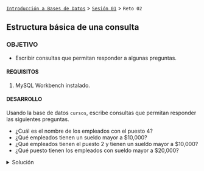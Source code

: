 [`Introducción a Bases de Datos`](../../Readme.md) > [`Sesión 01`](../Readme.md) > `Reto 02`
	
## Estructura básica de una consulta

### OBJETIVO 

- Escribir consultas que permitan responder a algunas preguntas.

#### REQUISITOS 

1. MySQL Workbench instalado.

#### DESARROLLO

Usando la base de datos `cursos`, escribe consultas que permitan responder las siguientes preguntas.

- ¿Cuál es el nombre de los empleados con el puesto 4?
- ¿Qué empleados tienen un sueldo mayor a $10,000?
- ¿Qué empleados tienen el puesto 2 y tienen un sueldo mayor a $10,000?
- ¿Qué puesto tienen los empleados con sueldo mayor a $20,000?

<details><summary>Solución</summary>
<p>

- ¿En qué fecha se entrega la Práctica 1?

   ```sql
   SELECT fecha_entrega
   FROM Actividad
   WHERE nombre = 'Práctica 1`;
   ```
   ![imagen](imagenes/s1-wr21.png)

- ¿Cuál es la liga al repositorio de la Tarea 2?

   ```sql
   SELECT repositorio
   FROM Actividad
   WHERE nombre = 'Tarea 2`;
   ```
   ![imagen](imagenes/s1-wr22.png)
   
- ¿Cuál es el horario de los grupos con clave de curso 5001?

   ```sql
   SELECT horario
   FROM Grupo
   WHERE curso = 5001;
   ```
   ![imagen](imagenes/s1-wr23.png) 
   
- ¿Cuál es la fecha de inicio de los grupos con clave de curso 4001 durante el semestre 2019-1?

   ```sql
   SELECT fecha_inicio
   FROM Grupo
   WHERE curso = 4001
     AND semestre = '2019-1';
   ```
   ![imagen](imagenes/s1-wr24.png)
   
- ¿Cuál es el correo de los usuarios Karla, Adriana y Javier?

   ```sql
   SELECT correo
   FROM Usuario
   WHERE nombre IN ('Karla', 'Adriana', 'Javier');
   ```
   ![imagen](imagenes/s1-wr25.png)

</p>
</details> 
